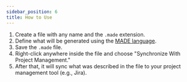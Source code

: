 ```yaml
---
sidebar_position: 6
title: How to Use
---
```


1. Create a file with any name and the `.made` extension.
2. Define what will be generated using the [MADE language](4_lang.md).
3. Save the `.made` file.
4. Right-click anywhere inside the file and choose "Synchronize With Project Management."
5. After that, it will sync what was described in the file to your project management tool (e.g., Jira).
